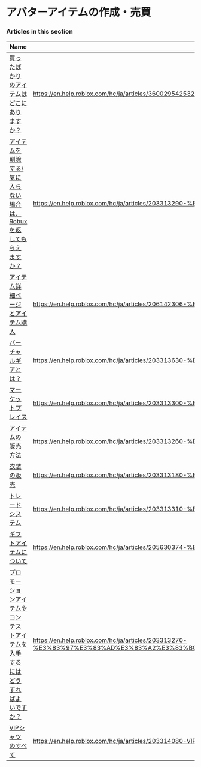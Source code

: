 # アバターアイテムの作成・売買  
### Articles in this section
Name|URL
-|-
[買ったばかりのアイテムはどこにありますか？](./買ったばかりのアイテムはどこにありますか？.html) |https://en.help.roblox.com/hc/ja/articles/360029542532-%E8%B2%B7%E3%81%A3%E3%81%9F%E3%81%B0%E3%81%8B%E3%82%8A%E3%81%AE%E3%82%A2%E3%82%A4%E3%83%86%E3%83%A0%E3%81%AF%E3%81%A9%E3%81%93%E3%81%AB%E3%81%82%E3%82%8A%E3%81%BE%E3%81%99%E3%81%8B
[アイテムを削除する/気に入らない場合は、Robuxを返してもらえますか？](./アイテムを削除する-気に入らない場合は、Robuxを返してもらえますか？.html) |https://en.help.roblox.com/hc/ja/articles/203313290-%E3%82%A2%E3%82%A4%E3%83%86%E3%83%A0%E3%82%92%E5%89%8A%E9%99%A4%E3%81%99%E3%82%8B-%E6%B0%97%E3%81%AB%E5%85%A5%E3%82%89%E3%81%AA%E3%81%84%E5%A0%B4%E5%90%88%E3%81%AF-Robux%E3%82%92%E8%BF%94%E3%81%97%E3%81%A6%E3%82%82%E3%82%89%E3%81%88%E3%81%BE%E3%81%99%E3%81%8B
[アイテム詳細ページとアイテム購入](./アイテム詳細ページとアイテム購入.html) |https://en.help.roblox.com/hc/ja/articles/206142306-%E3%82%A2%E3%82%A4%E3%83%86%E3%83%A0%E8%A9%B3%E7%B4%B0%E3%83%9A%E3%83%BC%E3%82%B8%E3%81%A8%E3%82%A2%E3%82%A4%E3%83%86%E3%83%A0%E8%B3%BC%E5%85%A5
[バーチャルギアとは？](./バーチャルギアとは？.html) |https://en.help.roblox.com/hc/ja/articles/203313630-%E3%83%90%E3%83%BC%E3%83%81%E3%83%A3%E3%83%AB%E3%82%AE%E3%82%A2%E3%81%A8%E3%81%AF
[マーケットプレイス](./マーケットプレイス.html) |https://en.help.roblox.com/hc/ja/articles/203313300-%E3%83%9E%E3%83%BC%E3%82%B1%E3%83%83%E3%83%88%E3%83%97%E3%83%AC%E3%82%A4%E3%82%B9
[アイテムの販売方法](./アイテムの販売方法.html) |https://en.help.roblox.com/hc/ja/articles/203313260-%E3%82%A2%E3%82%A4%E3%83%86%E3%83%A0%E3%81%AE%E8%B2%A9%E5%A3%B2%E6%96%B9%E6%B3%95
[衣装の販売](./衣装の販売.html) |https://en.help.roblox.com/hc/ja/articles/203313180-%E8%A1%A3%E8%A3%85%E3%81%AE%E8%B2%A9%E5%A3%B2
[トレードシステム](./トレードシステム.html) |https://en.help.roblox.com/hc/ja/articles/203313310-%E3%83%88%E3%83%AC%E3%83%BC%E3%83%89%E3%82%B7%E3%82%B9%E3%83%86%E3%83%A0
[ギフトアイテムについて](./ギフトアイテムについて.html) |https://en.help.roblox.com/hc/ja/articles/205630374-%E3%82%AE%E3%83%95%E3%83%88%E3%82%A2%E3%82%A4%E3%83%86%E3%83%A0%E3%81%AB%E3%81%A4%E3%81%84%E3%81%A6
[プロモーションアイテムやコンテストアイテムを入手するにはどうすればよいですか？](./プロモーションアイテムやコンテストアイテムを入手するにはどうすればよいですか？.html) |https://en.help.roblox.com/hc/ja/articles/203313270-%E3%83%97%E3%83%AD%E3%83%A2%E3%83%BC%E3%82%B7%E3%83%A7%E3%83%B3%E3%82%A2%E3%82%A4%E3%83%86%E3%83%A0%E3%82%84%E3%82%B3%E3%83%B3%E3%83%86%E3%82%B9%E3%83%88%E3%82%A2%E3%82%A4%E3%83%86%E3%83%A0%E3%82%92%E5%85%A5%E6%89%8B%E3%81%99%E3%82%8B%E3%81%AB%E3%81%AF%E3%81%A9%E3%81%86%E3%81%99%E3%82%8C%E3%81%B0%E3%82%88%E3%81%84%E3%81%A7%E3%81%99%E3%81%8B
[VIPシャツのすべて](./VIPシャツのすべて.html) |https://en.help.roblox.com/hc/ja/articles/203314080-VIP%E3%82%B7%E3%83%A3%E3%83%84%E3%81%AE%E3%81%99%E3%81%B9%E3%81%A6